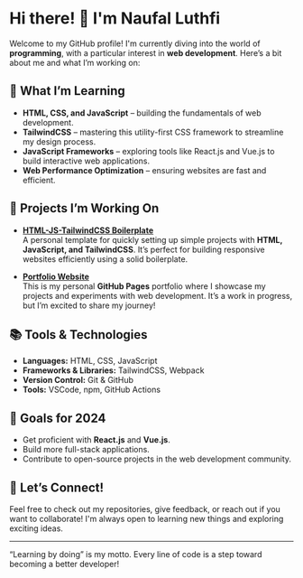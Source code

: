 # Hi there! 👋 I'm Naufal Luthfi

Welcome to my GitHub profile! I'm currently diving into the world of **programming**, with a particular interest in **web development**. Here’s a bit about me and what I’m working on:

## 🌱 What I’m Learning
- **HTML, CSS, and JavaScript** – building the fundamentals of web development.
- **TailwindCSS** – mastering this utility-first CSS framework to streamline my design process.
- **JavaScript Frameworks** – exploring tools like React.js and Vue.js to build interactive web applications.
- **Web Performance Optimization** – ensuring websites are fast and efficient.

## 🔭 Projects I’m Working On
- **[HTML-JS-TailwindCSS Boilerplate](https://github.com/naufalluth/HTML-JS-TAILWINDCSS-BOILERPLATE)**  
  A personal template for quickly setting up simple projects with **HTML, JavaScript, and TailwindCSS**. It’s perfect for building responsive websites efficiently using a solid boilerplate.
  
- **[Portfolio Website](https://github.com/NaufalLuth/NaufalLuth.github.io)**  
  This is my personal **GitHub Pages** portfolio where I showcase my projects and experiments with web development. It’s a work in progress, but I’m excited to share my journey!

## 📚 Tools & Technologies
- **Languages:** HTML, CSS, JavaScript
- **Frameworks & Libraries:** TailwindCSS, Webpack
- **Version Control:** Git & GitHub
- **Tools:** VSCode, npm, GitHub Actions

## 🎯 Goals for 2024
- Get proficient with **React.js** and **Vue.js**.
- Build more full-stack applications.
- Contribute to open-source projects in the web development community.

## 💬 Let’s Connect!
Feel free to check out my repositories, give feedback, or reach out if you want to collaborate! I'm always open to learning new things and exploring exciting ideas. 

---
“Learning by doing” is my motto. Every line of code is a step toward becoming a better developer!


<!---
NaufalLuth/NaufalLuth is a ✨ special ✨ repository because its `README.md` (this file) appears on your GitHub profile.
You can click the Preview link to take a look at your changes.
--->
